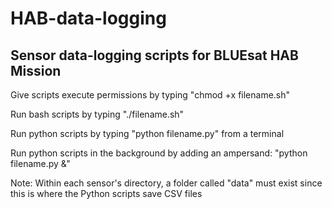 # HAB-data-logging
## Sensor data-logging scripts for BLUEsat HAB Mission 

Give scripts execute permissions by typing "chmod +x filename.sh"

Run bash scripts by typing "./filename.sh"

Run python scripts by typing "python filename.py" from a terminal

Run python scripts in the background by adding an ampersand: "python filename.py &"

Note: Within each sensor's directory, a folder called "data" must exist since this is where the Python scripts save CSV files

